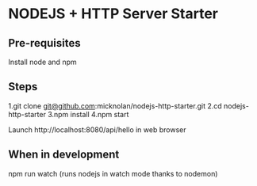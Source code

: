 # NODEJS + HTTP Server Starter 

## Pre-requisites
Install node and npm

## Steps
1.git clone git@github.com:micknolan/nodejs-http-starter.git
2.cd nodejs-http-starter
3.npm install
4.npm start

Launch http://localhost:8080/api/hello in web browser

## When in development
npm run watch 
(runs nodejs in watch mode thanks to nodemon)
